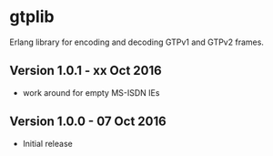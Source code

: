 gtplib
======

Erlang library for encoding and decoding GTPv1 and GTPv2 frames.

Version 1.0.1 - xx Oct 2016
---------------------------

* work around for empty MS-ISDN IEs

Version 1.0.0 - 07 Oct 2016
---------------------------

* Initial release
